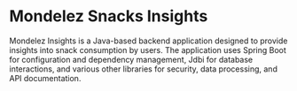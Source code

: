 # Mondelez Snacks Insights

Mondelez Insights is a Java-based backend application designed to provide insights into snack consumption by users. The application uses Spring Boot for configuration and dependency management, Jdbi for database interactions, and various other libraries for security, data processing, and API documentation.
